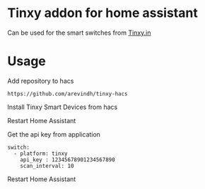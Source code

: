 # Tinxy addon for home assistant


Can be used for the smart switches from [Tinxy.in](https://tinxy.in/)

# Usage 

Add repository to hacs 

```
https://github.com/arevindh/tinxy-hacs
```

Install Tinxy Smart Devices from hacs

Restart Home Assistant

Get the api key from application 

```
switch:
  - platform: tinxy
    api_key : 12345678901234567890
    scan_interval: 10
```

Restart Home Assistant

